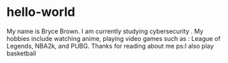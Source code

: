 # hello-world
My name is Bryce Brown.
I am currently studying cybersecurity .
My hobbies include watching anime, playing video games such as : League of Legends, NBA2k, and PUBG.
Thanks for reading about me 
ps:I also play basketball 
